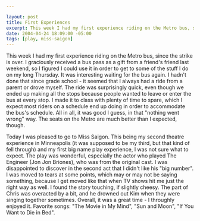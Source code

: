 ```yaml
--- 

layout: post
title: First Experiences
excerpt: This week I had my first experience riding on the Metro bus, since the strike is over.  I graciously received a bus pass as a gift from a friend's friend last weekend, so I figured I could use it in order to get to some of the stuff I do on my long Thursday.  It was interesting waiting for the bus again.  I hadn't done that since grade school - it seemed that I always had a ride from a parent or drove myself.  The ride was surprisingly quick, even though we ended up making all the stops because people wanted to leave or enter the bus at every stop.
date: 2004-04-24 18:09:00 -05:00
tags: [play, miss-saigon]
---
```

This week I had my first experience riding on the Metro bus, since the strike is over.  I graciously received a bus pass as a gift from a friend's friend last weekend, so I figured I could use it in order to get to some of the stuff I do on my long Thursday.  It was interesting waiting for the bus again.  I hadn't done that since grade school - it seemed that I always had a ride from a parent or drove myself.  The ride was surprisingly quick, even though we ended up making all the stops because people wanted to leave or enter the bus at every stop.  I made it to class with plenty of time to spare, which I expect most riders on a schedule end up doing in order to accommodate the bus's schedule.  All in all, it was good I guess, in that "nothing went wrong" way.  The seats on the Metro are much better than I expected, though.

Today I was pleased to go to Miss Saigon.  This being my second theatre experience in Minneapolis (it was supposed to be my third, but that kind of fell through) and my first big name play experience, I was not sure what to expect.  The play was wonderful, especially the actor who played The Engineer (Jon Jon Briones), who was from the original cast.  I was disappointed to discover in the second act that I didn't like his "big number".  I was moved to tears at some points, which may or may not be saying something, because I get moved like that when TV shows hit me just the right way as well.  I found the story touching, if slightly cheesy.  The part of Chris was overacted by a bit, and he drowned out Kim when they were singing together sometimes.  Overall, it was a great time - I throughly enjoyed it.  Favorite songs: "The Movie in My Mind", "Sun and Moon", "If You Want to Die in Bed".
